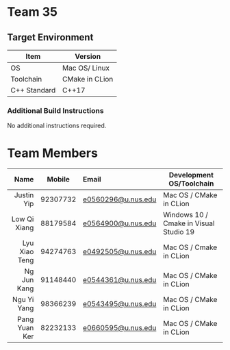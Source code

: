 # Team 35

## Target Environment

Item | Version
-|-
OS | Mac OS/ Linux
Toolchain | CMake in CLion
C++ Standard | C++17

### Additional Build Instructions

No additional instructions required.

# Team Members

Name | Mobile | Email | Development OS/Toolchain
-:|:-:|:-|-|
Justin Yip | 92307732 | e0560296@u.nus.edu | Mac OS / CMake in CLion
Low Qi Xiang | 88179584 | e0564900@u.nus.edu | Windows 10 / Cmake in Visual Studio 19
Lyu Xiao Teng | 94274763 | e0492505@u.nus.edu | Mac OS / Cmake in CLion
Ng Jun Kang | 91148440 | e0544361@u.nus.edu | Mac OS / CMake in CLion
Ngu Yi Yang | 98366239 | e0543495@u.nus.edu | Mac OS / CMake in CLion
Pang Yuan Ker | 82232133 | e0660595@u.nus.edu | Mac OS / CMake in CLion

